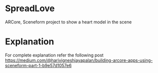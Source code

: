 # SpreadLove
ARCore, Sceneform project to show a heart model in the scene

# Explanation
For complete explanation refer the following post
https://medium.com/@harivigneshjayapalan/building-arcore-apps-using-sceneform-part-1-b9e57d1057e6
